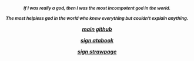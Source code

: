 <h5 align="center"

<img src="https://i.pinimg.com/736x/65/f4/9b/65f49bcea08ac84e4c0da09a0b93f4df.jpg" />


<sub> If I was really a god, then I was the most incompotent god in the world. 

<sub> The most helpless god in the world who knew everything but couldn't explain anything.


[main github](https://github.com/marikinonline4) 

[sign atabook](https://spireofshadows.atabook.org)

[sign strawpage](https://00707.straw.page)


